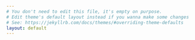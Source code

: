 ```yaml
---
# You don't need to edit this file, it's empty on purpose.
# Edit theme's default layout instead if you wanna make some changes
# See: https://jekyllrb.com/docs/themes/#overriding-theme-defaults
layout: default
---
```


